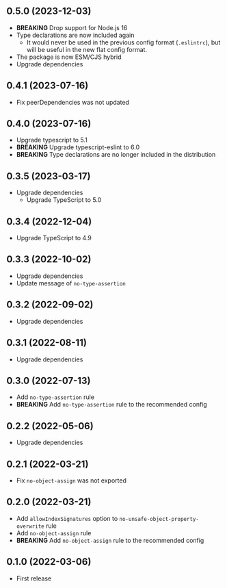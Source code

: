 ## 0.5.0 (2023-12-03)

- **BREAKING** Drop support for Node.js 16
- Type declarations are now included again
  - It would never be used in the previous config format (`.eslintrc`), but will be useful in the new flat config format.
- The package is now ESM/CJS hybrid
- Upgrade dependencies

## 0.4.1 (2023-07-16)

- Fix peerDependencies was not updated

## 0.4.0 (2023-07-16)

- Upgrade typescript to 5.1
- **BREAKING** Upgrade typescript-eslint to 6.0
- **BREAKING** Type declarations are no longer included in the distribution

## 0.3.5 (2023-03-17)

- Upgrade dependencies
  - Upgrade TypeScript to 5.0

## 0.3.4 (2022-12-04)

- Upgrade TypeScript to 4.9

## 0.3.3 (2022-10-02)

- Upgrade dependencies
- Update message of `no-type-assertion`

## 0.3.2 (2022-09-02)

- Upgrade dependencies

## 0.3.1 (2022-08-11)

- Upgrade dependencies

## 0.3.0 (2022-07-13)

- Add `no-type-assertion` rule
- **BREAKING** Add `no-type-assertion` rule to the recommended config

## 0.2.2 (2022-05-06)

- Upgrade dependencies

## 0.2.1 (2022-03-21)

- Fix `no-object-assign` was not exported

## 0.2.0 (2022-03-21)

- Add `allowIndexSignatures` option to `no-unsafe-object-property-overwrite` rule
- Add `no-object-assign` rule
- **BREAKING** Add `no-object-assign` rule to the recommended config

## 0.1.0 (2022-03-06)

- First release
